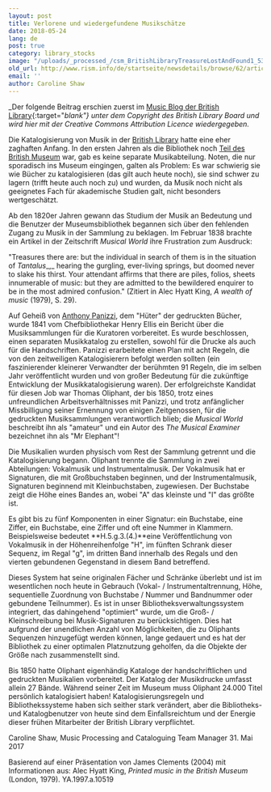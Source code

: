 ```yaml
---
layout: post
title: Verlorene und wiedergefundene Musikschätze
date: 2018-05-24
lang: de
post: true
category: library_stocks
image: "/uploads/_processed_/csm_BritishLibraryTreasureLostAndFound1_53787dfd26.jpg"
old_url: http://www.rism.info/de/startseite/newsdetails/browse/62/article/64/music-treasure-lost-and-found.html
email: ''
author: Caroline Shaw
---
```



_Der folgende Beitrag erschien zuerst im [Music Blog der British Library](http://blogs.bl.uk/music/2017/05/music-treasure-lost-and-found.html){:target="_blank"} unter dem Copyright des British Library Board und wird hier mit der_ _Creative Commons Attribution Licence wiedergegeben._

Die Katalogisierung von Musik in der [British Library](http://www.bl.uk) hatte eine eher zaghaften Anfang. In den ersten Jahren als die Bibliothek noch [Teil des British Museum](http://www.bl.uk/aboutus/quickinfo/facts/history/) war, gab es keine separate Musikabteilung. Noten, die nur sporadisch ins Museum eingingen, galten als Problem: Es war schwierig sie wie Bücher zu katalogisieren (das gilt auch heute noch), sie sind schwer zu lagern (trifft heute auch noch zu) und wurden, da Musik noch nicht als geeignetes Fach für akademische Studien galt, nicht besonders wertgeschätzt.

Ab den 1820er Jahren gewann das Studium der Musik an Bedeutung und die Benutzer der Museumsbibliothek begannen sich über den fehlenden Zugang zu Musik in der Sammlung zu beklagen. Im Februar 1838 brachte ein Artikel in der Zeitschrift _Musical World_ ihre Frustration zum Ausdruck:

"Treasures there are: but the individual in search of them is in the situation of _Tantalus__,_ hearing the gurgling, ever-living springs, but doomed never to slake his thirst. Your attendant affirms that there are piles, folios, sheets innumerable of music: but they are admitted to the bewildered enquirer to be in the most admired confusion." (Zitiert in Alec Hyatt King, _A wealth of music_ (1979), S. 29).

Auf Geheiß von [Anthony Panizzi](http://blogs.bl.uk/untoldlives/2015/09/from-revolutionary-to-librarian-sir-anthony-panizzi.html), dem "Hüter" der gedruckten Bücher, wurde 1841 vom Chefbibliothekar Henry Ellis ein Bericht über die Musiksammlungen für die Kuratoren vorbereitet. Es wurde beschlossen, einen separaten Musikkatalog zu erstellen, sowohl für die Drucke als auch für die Handschriften. Panizzi erarbeitete einen Plan mit acht Regeln, die von den zeitweiligen Katalogisierern befolgt werden sollten (ein faszinierender kleinerer Verwandter der berühmten 91 Regeln, die im selben Jahr veröffentlicht wurden und von großer Bedeutung für die zukünftige Entwicklung der Musikkatalogisierung waren). Der erfolgreichste Kandidat für diesen Job war Thomas Oliphant, der bis 1850, trotz eines unfreundlichen Arbeitsverhältnisses mit Panizzi, und trotz anfänglicher Missbilligung seiner Ernennung von einigen Zeitgenossen, für die gedruckten Musiksammlungen verantwortlich blieb; die _Musical World_ beschreibt ihn als "amateur" und ein Autor des _The Musical Examiner_ bezeichnet ihn als "Mr Elephant"!

Die Musikalien wurden physisch vom Rest der Sammlung getrennt und die Katalogisierung begann. Oliphant trennte die Sammlung in zwei Abteilungen: Vokalmusik und Instrumentalmusik. Der Vokalmusik hat er Signaturen, die mit Großbuchstaben beginnen, und der Instrumentalmusik, Signaturen beginnend mit Kleinbuchstaben, zugewiesen. Der Buchstabe zeigt die Höhe eines Bandes an, wobei "A" das kleinste und "I" das größte ist.

Es gibt bis zu fünf Komponenten in einer Signatur: ein Buchstabe, eine Ziffer, ein Buchstabe, eine Ziffer und oft eine Nummer in Klammern. Beispielsweise bedeutet **H.5.g.3.(4.)**eine Veröffentlichung von Vokalmusik in der Höhenreihenfolge "H", im fünften Schrank dieser Sequenz, im Regal "g", im dritten Band innerhalb des Regals und den vierten gebundenen Gegenstand in diesem Band betreffend.

Dieses System hat seine originalen Fächer und Schränke überlebt und ist im wesentlichen noch heute in Gebrauch (Vokal- / Instrumentaltrennung, Höhe, sequentielle Zuordnung von Buchstabe / Nummer und Bandnummer oder gebundene Teilnummer). Es ist in unser Bibliotheksverwaltungssystem integriert, das dahingehend "optimiert" wurde, um die Groß- / Kleinschreibung bei Musik-Signaturen zu berücksichtigen. Dies hat aufgrund der unendlichen Anzahl von Möglichkeiten, die zu Oliphants Sequenzen hinzugefügt werden können, lange gedauert und es hat der Bibliothek zu einer optimalen Platznutzung geholfen, da die Objekte der Größe nach zusammenstellt sind.

Bis 1850 hatte Oliphant eigenhändig Kataloge der handschriftlichen und gedruckten Musikalien vorbereitet. Der Katalog der Musikdrucke umfasst allein 27 Bände. Während seiner Zeit im Museum muss Oliphant 24.000 Titel persönlich katalogisiert haben! Katalogisierungsregeln und Bibliothekssysteme haben sich seither stark verändert, aber die Bibliotheks- und Katalogbenutzer von heute sind dem Einfallsreichtum und der Energie dieser frühen Mitarbeiter der British Library verpflichtet.

Caroline Shaw, Music Processing and Cataloguing Team Manager
31. Mai 2017

Basierend auf einer Präsentation von James Clements (2004) mit Informationen aus: Alec Hyatt King, _Printed music in the British Museum_ (London, 1979). YA.1997.a.10519







<script type="text/javascript">var switchTo5x=true;</script><script type="text/javascript" src="http://w.sharethis.com/button/buttons.js"></script><script type="text/javascript">stLight.options({publisher: "9b601438-1ce1-49d8-bfd7-9cff5df54c17", doNotHash: false, doNotCopy: false, hashAddressBar: false});</script>